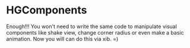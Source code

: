 HGComponents
============

Enough!!! You won't need to write the same code to manipulate visual components like shake view, change corner radius or even make a basic animation. Now you will can do this via xib. =)
